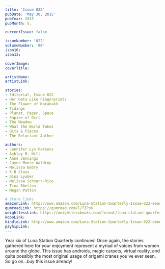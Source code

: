```yaml
---
title: 'Issue 022'
pubDate: 'May 30, 2015'
pubYear: 2015
pubMonth: 5,

currentIssue: false

issueNumber: '022'
volumeNumber: '06'
isbn10: 
isbn13: 

coverImage: 
coverTitle: 

artistName: 
artistLink: 

stories:
- Editorial, Issue 022
- Her Data Like Fingerprints
- The Flower of Karabakh
- Tidings
- Planet, Paper, Space
- Empire of Dirt
- The Meadow
- What the World Takes
- Bits & Pieces
- The Reluctant Author

authors:
- Jennifer Lyn Parsons
- Ashley M. Hill
- Anne Jennings
- Jayne Moore Waldrop
- Melissa Embry
- K B Sluss
- Dina Lyuber
- Melissa Schnarr-Rice
- Tina Shelton
- Megan Patton

# Store links
amazonLink: http://www.amazon.com/Luna-Station-Quarterly-Issue-022-ebook/dp/B00YLBK2OI
gumroadLink: https://gumroad.com/l/TZPpK
weightlessLink: https://weightlessbooks.com/format/luna-station-quarterly-issue-22/
koboLink: 
kindleLink: http://www.amazon.com/Luna-Station-Quarterly-Issue-022-ebook/dp/B00YLBK2OI
payhipLink: 
---
```


Year six of Luna Station Quarterly continues! Once again, the stories gathered here for your enjoyment represent a myriad of voices from women around the globe. This issue has androids, magic carpets, virtual reality, and quite possibly the most original usage of origami cranes you've ever seen. So go on...buy this issue already!
